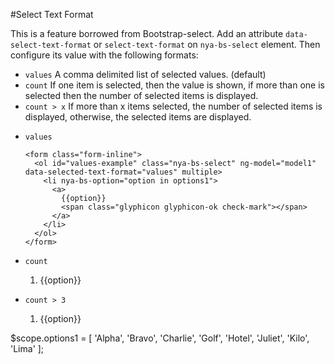 #Select Text Format

This is a feature borrowed from Bootstrap-select. Add an attribute `data-select-text-format` or `select-text-format` on `nya-bs-select` element. Then configure its value with the following formats:

- `values` A comma delimited list of selected values. (default)
- `count` If one item is selected, then the value is shown, if more than one is selected then the number of selected items is displayed.
- `count > x` If more than x items selected, the number of selected items is displayed, otherwise, the selected items are displayed.

<example>
<file name="index.html">
<ul>
  <li>
    <p><code>values</code></p>

    <form class="form-inline">
      <ol id="values-example" class="nya-bs-select" ng-model="model1" data-selected-text-format="values" multiple>
        <li nya-bs-option="option in options1">
          <a>
            {{option}}
            <span class="glyphicon glyphicon-ok check-mark"></span>
          </a>
        </li>
      </ol>
    </form>
  </li>
  <li>
    <p><code>count</code></p>
    <form class="form-inline">
      <ol id="count-example" class="nya-bs-select" ng-model="model1" data-selected-text-format="count" multiple>
        <li nya-bs-option="option in options1">
          <a>
            {{option}}
            <span class="glyphicon glyphicon-ok check-mark"></span>
          </a>
        </li>
      </ol>
    </form>
  </li>
  <li>
    <p><code>count > 3</code></p>
    <form class="form-inline">
      <ol id="count-number-example" class="nya-bs-select" ng-model="model1" data-selected-text-format="count>3" multiple>
        <li nya-bs-option="option in options1">
          <a>
            {{option}}
            <span class="glyphicon glyphicon-ok check-mark"></span>
          </a>
        </li>
      </ol>
    </form>
  </li>
</ul>
</file>
<file name="script.js">
$scope.options1 = [
  'Alpha',
  'Bravo',
  'Charlie',
  'Golf',
  'Hotel',
  'Juliet',
  'Kilo',
  'Lima'
];
</file>
</example>
